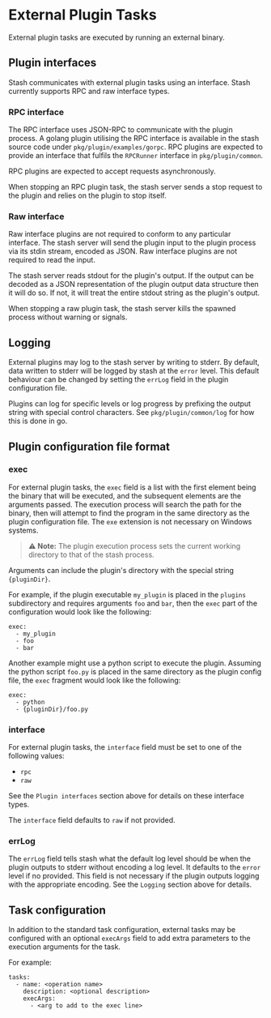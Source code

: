 # External Plugin Tasks

External plugin tasks are executed by running an external binary.

## Plugin interfaces

Stash communicates with external plugin tasks using an interface. Stash currently supports RPC and raw interface types.

### RPC interface

The RPC interface uses JSON-RPC to communicate with the plugin process. A golang plugin utilising the RPC interface is available in the stash source code under `pkg/plugin/examples/gorpc`. RPC plugins are expected to provide an interface that fulfils the `RPCRunner` interface in `pkg/plugin/common`.

RPC plugins are expected to accept requests asynchronously.

When stopping an RPC plugin task, the stash server sends a stop request to the plugin and relies on the plugin to stop itself.

### Raw interface

Raw interface plugins are not required to conform to any particular interface. The stash server will send the plugin input to the plugin process via its stdin stream, encoded as JSON. Raw interface plugins are not required to read the input.

The stash server reads stdout for the plugin's output. If the output can be decoded as a JSON representation of the plugin output data structure then it will do so. If not, it will treat the entire stdout string as the plugin's output.

When stopping a raw plugin task, the stash server kills the spawned process without warning or signals.

## Logging

External plugins may log to the stash server by writing to stderr. By default, data written to stderr will be logged by stash at the `error` level. This default behaviour can be changed by setting the `errLog` field in the plugin configuration file.

Plugins can log for specific levels or log progress by prefixing the output string with special control characters. See `pkg/plugin/common/log` for how this is done in go.

## Plugin configuration file format

### exec

For external plugin tasks, the `exec` field is a list with the first element being the binary that will be executed, and the subsequent elements are the arguments passed. The execution process will search the path for the binary, then will attempt to find the program in the same directory as the plugin configuration file. The `exe` extension is not necessary on Windows systems. 

> **⚠️ Note:** The plugin execution process sets the current working directory to that of the stash process.

Arguments can include the plugin's directory with the special string `{pluginDir}`. 

For example, if the plugin executable `my_plugin` is placed in the `plugins` subdirectory and requires arguments `foo` and `bar`, then the `exec` part of the configuration would look like the following:

```
exec:
  - my_plugin
  - foo
  - bar
```

Another example might use a python script to execute the plugin. Assuming the python script `foo.py` is placed in the same directory as the plugin config file, the `exec` fragment would look like the following:

```
exec:
  - python
  - {pluginDir}/foo.py
```

### interface

For external plugin tasks, the `interface` field must be set to one of the following values:
* `rpc`
* `raw`

See the `Plugin interfaces` section above for details on these interface types.

The `interface` field defaults to `raw` if not provided.

### errLog

The `errLog` field tells stash what the default log level should be when the plugin outputs to stderr without encoding a log level. It defaults to the `error` level if no provided. This field is not necessary if the plugin outputs logging with the appropriate encoding. See the `Logging` section above for details.

## Task configuration

In addition to the standard task configuration, external tasks may be configured with an optional `execArgs` field to add extra parameters to the execution arguments for the task.

For example:

```
tasks:
  - name: <operation name>
    description: <optional description>
    execArgs:
      - <arg to add to the exec line>
```
